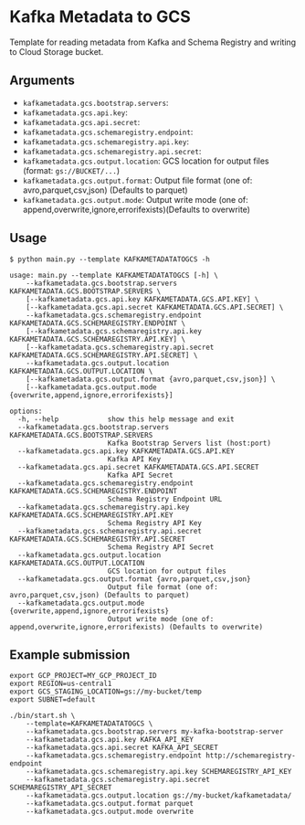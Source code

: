 # Kafka Metadata to GCS

Template for reading metadata from Kafka and Schema Registry and writing to Cloud Storage bucket.

## Arguments

* `kafkametadata.gcs.bootstrap.servers`: 
* `kafkametadata.gcs.api.key`: 
* `kafkametadata.gcs.api.secret`: 
* `kafkametadata.gcs.schemaregistry.endpoint`: 
* `kafkametadata.gcs.schemaregistry.api.key`: 
* `kafkametadata.gcs.schemaregistry.api.secret`: 
* `kafkametadata.gcs.output.location`: GCS location for output files (format: `gs://BUCKET/...`)
* `kafkametadata.gcs.output.format`: Output file format (one of: avro,parquet,csv,json) (Defaults to parquet)
* `kafkametadata.gcs.output.mode`: Output write mode (one of: append,overwrite,ignore,errorifexists)(Defaults to overwrite)

## Usage

```
$ python main.py --template KAFKAMETADATATOGCS -h

usage: main.py --template KAFKAMETADATATOGCS [-h] \
    --kafkametadata.gcs.bootstrap.servers KAFKAMETADATA.GCS.BOOTSTRAP.SERVERS \
    [--kafkametadata.gcs.api.key KAFKAMETADATA.GCS.API.KEY] \
    [--kafkametadata.gcs.api.secret KAFKAMETADATA.GCS.API.SECRET] \
    --kafkametadata.gcs.schemaregistry.endpoint KAFKAMETADATA.GCS.SCHEMAREGISTRY.ENDPOINT \
    [--kafkametadata.gcs.schemaregistry.api.key KAFKAMETADATA.GCS.SCHEMAREGISTRY.API.KEY] \
    [--kafkametadata.gcs.schemaregistry.api.secret KAFKAMETADATA.GCS.SCHEMAREGISTRY.API.SECRET] \
    --kafkametadata.gcs.output.location KAFKAMETADATA.GCS.OUTPUT.LOCATION \
    [--kafkametadata.gcs.output.format {avro,parquet,csv,json}] \
    [--kafkametadata.gcs.output.mode {overwrite,append,ignore,errorifexists}]

options:
  -h, --help            show this help message and exit
  --kafkametadata.gcs.bootstrap.servers KAFKAMETADATA.GCS.BOOTSTRAP.SERVERS
                        Kafka Bootstrap Servers list (host:port)
  --kafkametadata.gcs.api.key KAFKAMETADATA.GCS.API.KEY
                        Kafka API Key
  --kafkametadata.gcs.api.secret KAFKAMETADATA.GCS.API.SECRET
                        Kafka API Secret
  --kafkametadata.gcs.schemaregistry.endpoint KAFKAMETADATA.GCS.SCHEMAREGISTRY.ENDPOINT
                        Schema Registry Endpoint URL
  --kafkametadata.gcs.schemaregistry.api.key KAFKAMETADATA.GCS.SCHEMAREGISTRY.API.KEY
                        Schema Registry API Key
  --kafkametadata.gcs.schemaregistry.api.secret KAFKAMETADATA.GCS.SCHEMAREGISTRY.API.SECRET
                        Schema Registry API Secret
  --kafkametadata.gcs.output.location KAFKAMETADATA.GCS.OUTPUT.LOCATION
                        GCS location for output files
  --kafkametadata.gcs.output.format {avro,parquet,csv,json}
                        Output file format (one of: avro,parquet,csv,json) (Defaults to parquet)
  --kafkametadata.gcs.output.mode {overwrite,append,ignore,errorifexists}
                        Output write mode (one of: append,overwrite,ignore,errorifexists) (Defaults to overwrite)
```

## Example submission

```
export GCP_PROJECT=MY_GCP_PROJECT_ID
export REGION=us-central1
export GCS_STAGING_LOCATION=gs://my-bucket/temp
export SUBNET=default

./bin/start.sh \
    --template=KAFKAMETADATATOGCS \
    --kafkametadata.gcs.bootstrap.servers my-kafka-bootstrap-server
    --kafkametadata.gcs.api.key KAFKA_API_KEY
    --kafkametadata.gcs.api.secret KAFKA_API_SECRET
    --kafkametadata.gcs.schemaregistry.endpoint http://schemaregistry-endpoint
    --kafkametadata.gcs.schemaregistry.api.key SCHEMAREGISTRY_API_KEY
    --kafkametadata.gcs.schemaregistry.api.secret SCHEMAREGISTRY_API_SECRET
    --kafkametadata.gcs.output.location gs://my-bucket/kafkametadata/
    --kafkametadata.gcs.output.format parquet
    --kafkametadata.gcs.output.mode overwrite
```